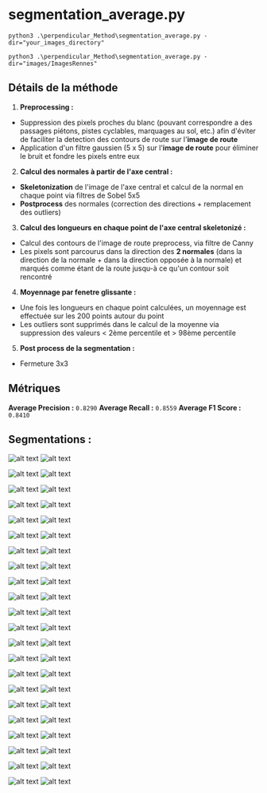 # segmentation_average.py

```
python3 .\perpendicular_Method\segmentation_average.py -dir="your_images_directory"
```
```
python3 .\perpendicular_Method\segmentation_average.py -dir="images/ImagesRennes"
```

## Détails de la méthode

1. **Preprocessing :**
- Suppression des pixels proches du blanc (pouvant correspondre a des passages piétons, pistes cyclables, marquages au sol, etc.) afin d'éviter de faciliter la detection des contours de route sur l'**image de route**
- Application d'un filtre gaussien (5 x 5) sur l'**image de route** pour éliminer le bruit et fondre les pixels entre eux

2. **Calcul des normales à partir de l'axe central :**
- **Skeletonization** de l'image de l'axe central et calcul de la normal en chaque point via filtres de Sobel 5x5
- **Postprocess** des normales (correction des directions + remplacement des outliers)

3. **Calcul des longueurs en chaque point de l'axe central skeletonizé :**
- Calcul des contours de l'image de route preprocess, via filtre de Canny
- Les pixels sont parcourus dans la direction des **2 normales** (dans la direction de la normale + dans la direction opposée à la normale) et marqués comme étant de la route jusqu-à ce qu'un contour soit rencontré

4. **Moyennage par fenetre glissante :**
- Une fois les longueurs en chaque point calculées, un moyennage est effectuée sur les 200 points autour du point
- Les outliers sont supprimés dans le calcul de la moyenne via suppression des valeurs < 2ème percentile et > 98ème percentile

5. **Post process de la segmentation :**
- Fermeture 3x3

## Métriques

**Average Precision :** `0.8290`
**Average Recall :** `0.8559`
**Average F1 Score :** `0.8410`

## Segmentations :

![alt text](results/overlay_route0.png)
![alt text](results/segm_route0.png)

![alt text](results/overlay_route1.png)
![alt text](results/segm_route1.png)

![alt text](results/overlay_route2.png)
![alt text](results/segm_route2.png)

![alt text](results/overlay_route3.png)
![alt text](results/segm_route3.png)

![alt text](results/overlay_route4.png)
![alt text](results/segm_route4.png)

![alt text](results/overlay_route5.png)
![alt text](results/segm_route5.png)

![alt text](results/overlay_route6.png)
![alt text](results/segm_route6.png)

![alt text](results/overlay_route7.png)
![alt text](results/segm_route7.png)

![alt text](results/overlay_route8.png)
![alt text](results/segm_route8.png)

![alt text](results/overlay_route9.png)
![alt text](results/segm_route9.png)

![alt text](results/overlay_route10.png)
![alt text](results/segm_route10.png)

![alt text](results/overlay_route11.png)
![alt text](results/segm_route11.png)

![alt text](results/overlay_route12.png)
![alt text](results/segm_route12.png)

![alt text](results/overlay_route13.png)
![alt text](results/segm_route13.png)

![alt text](results/overlay_route14.png)
![alt text](results/segm_route14.png)

![alt text](results/overlay_route15.png)
![alt text](results/segm_route15.png)

![alt text](results/overlay_route16.png)
![alt text](results/segm_route16.png)

![alt text](results/overlay_route17.png)
![alt text](results/segm_route17.png)

![alt text](results/overlay_route18.png)
![alt text](results/segm_route18.png)

![alt text](results/overlay_route19.png)
![alt text](results/segm_route19.png)

![alt text](results/overlay_route20.png)
![alt text](results/segm_route20.png)

![alt text](results/overlay_route21.png)
![alt text](results/segm_route21.png)
